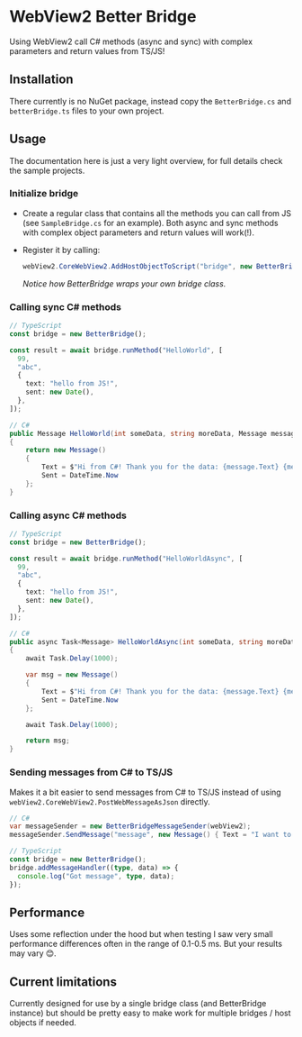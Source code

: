 # WebView2 Better Bridge

Using WebView2 call C# methods (async and sync) with complex parameters and return values from TS/JS!

## Installation

There currently is no NuGet package, instead copy the `BetterBridge.cs` and `betterBridge.ts` files to your own project.

## Usage

The documentation here is just a very light overview, for full details check the sample projects.

### Initialize bridge

- Create a regular class that contains all the methods you can call from JS (see `SampleBridge.cs` for an example). Both async and sync methods with complex object parameters and return values will work(!).

- Register it by calling:

  ```cs
  webView2.CoreWebView2.AddHostObjectToScript("bridge", new BetterBridge(new MyBridge(), webView2));
  ```

  _Notice how BetterBridge wraps your own bridge class._

### Calling sync C# methods

```ts
// TypeScript
const bridge = new BetterBridge();

const result = await bridge.runMethod("HelloWorld", [
  99,
  "abc",
  {
    text: "hello from JS!",
    sent: new Date(),
  },
]);
```

```cs
// C#
public Message HelloWorld(int someData, string moreData, Message message)
{
    return new Message()
    {
        Text = $"Hi from C#! Thank you for the data: {message.Text} {message.Sent} {someData} and {moreData}.",
        Sent = DateTime.Now
    };
}
```

### Calling async C# methods

```ts
// TypeScript
const bridge = new BetterBridge();

const result = await bridge.runMethod("HelloWorldAsync", [
  99,
  "abc",
  {
    text: "hello from JS!",
    sent: new Date(),
  },
]);
```

```cs
// C#
public async Task<Message> HelloWorldAsync(int someData, string moreData, Message message)
{
    await Task.Delay(1000);

    var msg = new Message()
    {
        Text = $"Hi from C#! Thank you for the data: {message.Text} {message.Sent} {someData} and {moreData}.",
        Sent = DateTime.Now
    };

    await Task.Delay(1000);

    return msg;
}
```

### Sending messages from C# to TS/JS

Makes it a bit easier to send messages from C# to TS/JS instead of using `webView2.CoreWebView2.PostWebMessageAsJson` directly.

```cs
// C#
var messageSender = new BetterBridgeMessageSender(webView2);
messageSender.SendMessage("message", new Message() { Text = "I want to report something", Sent = DateTime.Now });
```

```ts
// TypeScript
const bridge = new BetterBridge();
bridge.addMessageHandler((type, data) => {
  console.log("Got message", type, data);
});
```

## Performance

Uses some reflection under the hood but when testing I saw very small performance differences often in the range of 0.1-0.5 ms. But your results may vary 😊.

## Current limitations

Currently designed for use by a single bridge class (and BetterBridge instance) but should be pretty easy to make work for multiple bridges / host objects if needed.
